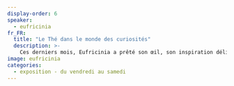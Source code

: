 ```yaml
---
display-order: 6
speaker:
  - eufricinia
fr_FR:
  title: "Le Thé dans le monde des curiosités"
  description: >-
    Ces derniers mois, Eufricinia a prêté son œil, son inspiration délicate et son habilité pour expérimenter des ponts entre la tradition populaire et poétique chinoise du Thé et le monde des apothicaires et des cabinets de curiosités. Son travail fin et délicat se reflète dans les étiquettes et les emballages qu'elle a produit pour habiller les trois Thés sélectionnés par [Ya-Lin](/programme/#gongfucha) pour le festival.
image: eufricinia
categories:
  - exposition - du vendredi au samedi
---
```

